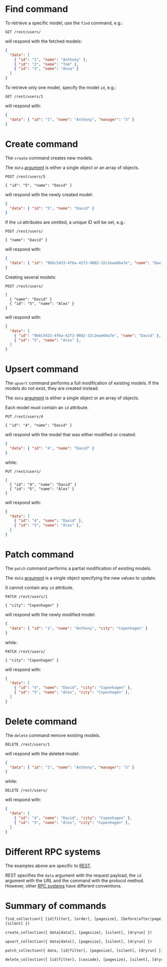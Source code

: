 # Find command

To retrieve a specific model, use the `find` command, e.g.:

```HTTP
GET /rest/users/
```

will respond with the fetched models:

```json
{
  "data": [
    { "id": "1", "name": "Anthony" },
    { "id": "2", "name": "Tom" },
    { "id": "3", "name": "Anna" }
  ]
}
```

To retrieve only one model, specify the model `id`, e.g.:

```HTTP
GET /rest/users/1
```

will respond with:

```json
{
  "data": { "id": "1", "name": "Anthony", "manager": "3" }
}
```

# Create command

The `create` command creates new models.

The `data` [argument](rpc.md#rpc) is either a single object
or an array of objects.

```HTTP
POST /rest/users/5

{ "id": "5", "name": "David" }
```

will respond with the newly created model:

```json
{
  "data": { "id": "5", "name": "David" }
}
```

If the `id` attributes are omitted, a unique ID will be set, e.g.:

```HTTP
POST /rest/users/

{ "name": "David" }
```

will respond with:

```json
{
  "data": { "id": "9b6c5433-4f6a-42f3-9082-32c2eae66a7e", "name": "David" }
}
```

Creating several models:

```HTTP
POST /rest/users/

[
  { "name": "David" }
  { "id": "5", "name": "Alex" }
]
```

will respond with:

```json
{
  "data": [
    { "id": "9b6c5433-4f6a-42f3-9082-32c2eae66a7e", "name": "David" },
    { "id": "5", "name": "Alex" },
  ]
}
```

# Upsert command

The `upsert` command performs a full modification of existing models.
If the models do not exist, they are created instead.

The `data` [argument](rpc.md#rpc) is either a single object
or an array of objects.

Each model must contain an `id` attribute.

```HTTP
PUT /rest/users/4

{ "id": "4", "name": "David" }
```

will respond with the model that was either modified or created:

```json
{
  "data": { "id": "4", "name": "David" }
}
```

while:

```HTTP
PUT /rest/users/

[
  { "id": "4", "name": "David" }
  { "id": "5", "name": "Alex" }
]
```

will respond with:

```json
{
  "data": [
    { "id": "4", "name": "David" },
    { "id": "5", "name": "Alex" },
  ]
}
```

# Patch command

The `patch` command performs a partial modification of existing models.

The `data` [argument](rpc.md#rpc) is a single object
specifying the new values to update.

It cannot contain any `id` attribute.

```HTTP
PATCH /rest/users/1

{ "city": "Copenhagen" }
```

will respond with the newly modified model:

```json
{
  "data": { "id": "1", "name": "Anthony", "city": "Copenhagen" }
}
```

while:

```HTTP
PATCH /rest/users/

{ "city": "Copenhagen" }
```

will respond with:

```json
{
  "data": [
    { "id": "4", "name": "David", "city": "Copenhagen" },
    { "id": "5", "name": "Alex", "city": "Copenhagen" },
  ]
}
```

# Delete command

The `delete` command remove existing models.

```HTTP
DELETE /rest/users/1
```

will respond with the deleted model:

```json
{
  "data": { "id": "1", "name": "Anthony", "manager": "3" }
}
```

while:

```HTTP
DELETE /rest/users/
```

will respond with:

```json
{
  "data": [
    { "id": "4", "name": "David", "city": "Copenhagen" },
    { "id": "5", "name": "Alex", "city": "Copenhagen" },
  ]
}
```

# Different RPC systems

The examples above are specific to [REST](rest.md).

REST specifies the `data` argument with the request payload, the
`id` argument with the URL and the command with the protocol method. However,
other [RPC systems](rpc.md) have different conventions.

# Summary of commands

```graphql
find_collection({ [id|filter], [order], [pagesize], [before|after|page],
[silent] })
```

```graphql
create_collection({ data|data[], [pagesize], [silent], [dryrun] })
```

```graphql
upsert_collection({ data|data[], [pagesize], [silent], [dryrun] })
```

```graphql
patch_collection({ data, [id|filter], [pagesize], [silent], [dryrun] })
```

```graphql
delete_collection({ [id|filter], [cascade], [pagesize], [silent], [dryrun] })
```
